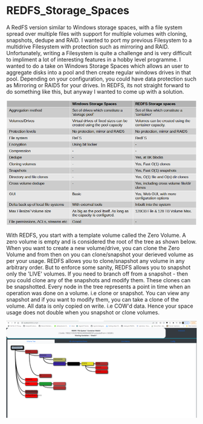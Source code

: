 # REDFS_Storage_Spaces
A RedFS version similar to Windows storage spaces, with a file system spread over multiple files with support for multiple volumes with cloning, snapshots, dedupe and RAID. I wanted to port my previous Filesystem to a multidrive Filesystem with protection such as mirroring and RAID. Unfortunately, writing a Filesystem is quite a challenge and is very difficult to impliment a lot of interesting features in a hobby level programme. I wanted to do a take on Windows Storage Spaces which allows an user to aggregate disks into a pool and then create regular windows drives in that pool. Depending on your configuration, you could have data protection such as Mirroring or RAID5 for your drives. In REDFS, its not straight forward to do something like this, but anyway I wanted to come up with a solution.

![alt text](https://github.com/reddy2004/REDFS_Storage_Spaces/blob/main/REDFS_Storage_Spaces/Data/Screenshots/wssVersusRedFSSS.png)

With REDFS, you start with a template volume called the Zero Volume. A zero volume is empty and is considered the root of the tree as shown below. When you want to create a new volume/drive, you can clone the Zero Volume and from then on you can clone/snapshot your derieved volume as per your usage. REDFS allows you to clone/snapshot any volume in any arbitrary order. But to enforce some sanity, REDFS allows you to snapshot only the 'LIVE' volumes. If you need to branch off from a snapshot - then you could clone any of the snapshots and modify them. These clones can be snapshotted. Every node in the tree represents a point in time when an operation was done on a volume. i.e clone or snapshot. You can view any snapshot and if you want to modify them, you can take a clone of the volume. All data is only copied on write. i.e COW'd data. Hence your space usage does not double when you snapshot or clone volumes.


![alt text](https://github.com/reddy2004/REDFS_Storage_Spaces/blob/main/REDFS_Storage_Spaces/Data/Screenshots/tree_view.png)
